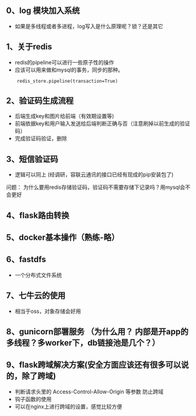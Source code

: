 ## 0、log 模块加入系统
- 如果是多线程或者多进程，log写入是什么原理呢？锁？还是其它

## 1、关于redis
- redis的pipeline可以进行一些原子性的操作
- 应该可以用来做和mysql的事务，同步的那种。
```
    redis_store.pipeline(transaction=True)
```

## 2、验证码生成流程
- 后端生成key和图片给前端（有效期设置等)
- 前端依据key和用户输入发送给后端判断正确与否（注意刷掉以前生成的验证码）
- 完成验证码验证，删除

## 3、短信验证码
- 逻辑可以同上 (经调研，容联云通讯的接口已经有现成的pip安装包了)

问题： 为什么要用redis存储验证码，验证码不需要存储下记录吗？用mysql会不会更好

## 4、flask路由转换

## 5、docker基本操作（熟练-略）

## 6、fastdfs
- 一个分布式文件系统

## 7、七牛云的使用
- 相当于oss，对象存储会好用

## 8、gunicorn部署服务 （为什么用？ 内部是开app的多线程？多worker下，db链接池是几个？）


## 9、flask跨域解决方案(安全方面应该还有很多可以说的，除了跨域)
- 判断请求头里的 Access-Control-Allow-Origin 等参数 防止跨域
- 钩子函数的使用
- 可以在nginx上进行跨域的设置，感觉比较方便



